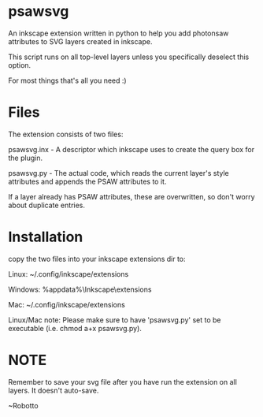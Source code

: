 psawsvg
=======

An inkscape extension written in python to help you add photonsaw attributes to SVG layers created in inkscape.

This script runs on all top-level layers unless you specifically deselect this option.

For most things that's all you need :)

Files
=====

The extension consists of two files:

psawsvg.inx - A descriptor which inkscape uses to create the query box for the plugin.

psawsvg.py - The actual code, which reads the current layer's style attributes and appends the PSAW attributes to it.

If a layer already has PSAW attributes, these are overwritten, so don't worry about duplicate entries.

Installation
============
copy the two files into your inkscape extensions dir to:

Linux: ~/.config/inkscape/extensions

Windows: %appdata%\Inkscape\extensions

Mac: ~/.config/inkscape/extensions

Linux/Mac note: Please make sure to have 'psawsvg.py' set to be executable (i.e. chmod a+x psawsvg.py).

NOTE
====
Remember to save your svg file after you have run the extension on all layers. It doesn't auto-save.

~Robotto
